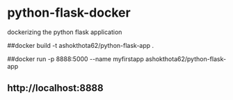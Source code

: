 # python-flask-docker
dockerizing the python flask application

##docker build -t ashokthota62/python-flask-app .

##docker run -p 8888:5000 --name myfirstapp ashokthota62/python-flask-app

## http://localhost:8888
